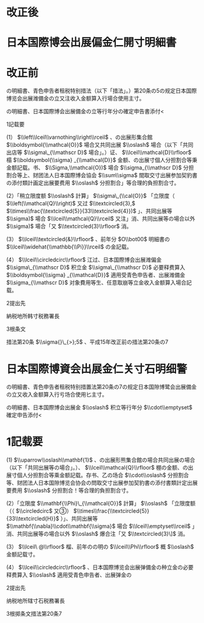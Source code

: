 # 改正後

# 日本国際博会出展偏金仁開寸明細書

# 改正前

の明細書、青色申告者租税特别措法（以下「措法」。）第20条の5の规定日本国際博览会出展潍備金の立又注收入金额算入行場合使用主寸。

の明細書、日本国際博会出展備金の立等行年分の確定申告書添付<

1記载要

(1） $\\left\\lceil\\varnothing\\right\\rceil$ 、の出展形集合館 $\\boldsymbol{\\mathcal{O}}$ 場合又共同出展 $\\oslash$ 場合（以下「共同出店等 $\\sigma\_{\\mathscr D}$ 場合」。）证、 $\\lceil\\mathcal{D}\\rfloor$ 榻 $\\boldsymbol{\\sigma} _{\\mathcal{D}}$ 金额、の出展寸個人分担割合等秉金额記载。书、 $\\Sigma,\\mathcal{O})$ 場合 $\\sigma_{\\mathscr D}$ 分担割合等上、财团法人日本国際博会協会 $\\sum\\sigma$ 間取交寸出展参加契豹書の添付類計画定出展要费用 $\\oslash$ 分担割合」等合理的負担割合寸。

(2）「稍立限度额 $\\oslash$ 計算」 $\\sigma\_{\\cal{O}}$ 「立限度（ $\\left(\\mathcal{Q}\\right)$ 又过 $\\textcircled{3},$ $\\times\\frac{\\textcircled{5}}{33\\textcircled{4}})$ 」、共同出展等 $\\sigma)$ 場合 $\\lceil\\mathcal{Q}\\rceil$ 又注」消、共同出展等の場合以外 $\\sigma)$ 場合「又 $\\textcircled{3}\\rfloor$ 消。

(3） $\\lceil\\textcircled{&}\\rfloor$ 、前年分 $O\\bot00$ 明細書の $\\lceil\\widehat{\\mathbb{\\Pi}}\\rceil$ の金記载。

(4） $\\lceil\\circledcirc\\rfloor$ 江过、日本国際博会出展潍偏金 $\\sigma\_{\\mathscr D}$ 积立金 $\\sigma\_{\\mathscr D}$ 必要释费算入 $\\boldsymbol{\\sigma} _{\\mathcal{D}}$ 適用受青色申告者、出展潍備金 $\\sigma_{\\mathscr D}$ 对象費用等生、任意取崩等立金收入金额算入場合記载。

2提出先

納税地所韩寸税務署長

3根条文

措法第20条 $\\sigma{}\_{>};5$ 、平成15年改正前の措法第20条の7

# 日本国際博資会出展金仁关寸石明细警

の明細書、青色申告者租税特别措置法第20条の7の规定日本国隙博鹭会出展備金の立又收入金额算入行亏场合使用匕主寸。

の明細書、日本国際博会出展金 $\\oslash$ 积立等行年分 $\\cdot\\emptyset$ 確定申告添付<

# 1記载要

(1) $\\uparrow\\oslash\\mathbf{1}$ 、の出展形熊集合館の場合共同出展の場合（以下「共同出展等の場合」。）、 $\\lceil\\mathcal{Q}\\rfloor$ 棚の金额、の出展寸個人分担割合等乘金额記载。存书、乙の场合 $\\cdot\\oslash$ 分担割合等、财团法人日本国隙博览会协会の問取交寸出展参加契豹書の添付書類計定出展要费用 $\\oslash$ 分担割合！等合理的負担割合寸。

(2）「立限度 $\\mathbf{\\Phi}\_{\\mathcal{O}}$ 計算」 $\\oslash$ 「立限度额（（ $\\circledcirc$ 又③） $\\times\\frac{\\textcircled{5}}{33\\textcircled{H}}$ ）」、共同出展等 $\\mathbf{\\nabla}\\cdot\\mathbf{\\sigma}$ 場合 $\\lceil\\emptyset\\rceil$ 」消、共同出展等の場合以外 $\\oslash$ 爆合注「又 $\\textcircled{3}\]$ 消。

(3） $\\lceil\ @\\rfloor$ 榴、前年のの明の $\\lceil\\Phi\\rfloor$ 概 $\\oslash$ 金额記载寸。

(4） $\\lceil\\circledcirc\\rfloor$ 、日本国際博览会出展弹備金の种立金の必要释费算入 $\\oslash$ 適用受青色申告者、出展弹金の

2提出先

纳税地所辖寸石税務署長

3根掷条文措法第20条7